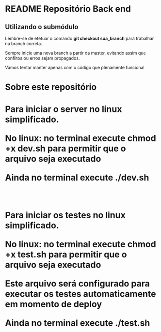 <h1>README Repositório Back end</h1>

<h2>Utilizando o submódulo</h2>

<p>Lembre-se de efetuar o comando <b>git checkout sua_branch</b> para trabalhar na branch correta.</p>
<p>Sempre inicie uma nova branch a partir da master, evitando assim que conflitos ou erros sejam propagados.</p>
<p>Vamos tentar manter apenas com o código que plenamente funcional</p>

<h1> Sobre este repositório<h1>

<p>Para iniciar o server no linux  simplificado.</p>
<p>No linux: no terminal execute <b>chmod +x dev.sh </b> para permitir que o arquivo seja executado</p>
<p>Ainda no terminal execute <b>./dev.sh</b></p>

<br/>

<p>Para iniciar os testes no linux  simplificado.</p>
<p>No linux: no terminal execute <b>chmod +x test.sh </b> para permitir que o arquivo seja executado</p>
<p>Este arquivo será configurado para executar os testes automaticamente em momento de deploy</p>
<p>Ainda no terminal execute <b>./test.sh</b></p>
